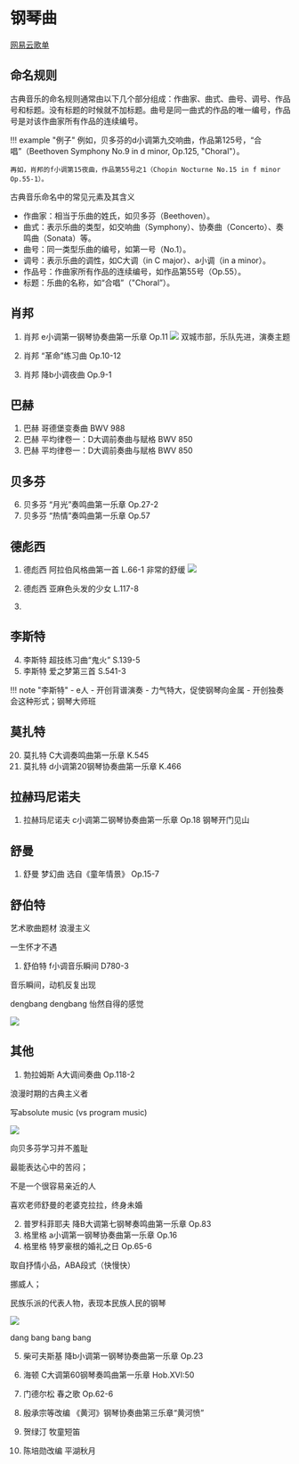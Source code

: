 # 钢琴曲

[网易云歌单](http://163cn.tv/xE63rhC)


## 命名规则

古典音乐的命名规则通常由以下几个部分组成：‌作曲家、‌曲式、‌曲号、‌调号、‌作品号和‌标题。没有标题的时候就不加标题。曲号是同一曲式的作品的唯一编号，作品号是对该作曲家所有作品的连续编号。

!!! example "例子"
    例如，‌贝多芬的‌d小调第九交响曲，作品第125号，“合唱”（Beethoven Symphony No.9 in d minor, Op.125, "Choral"）。

    再如，‌肖邦的‌f小调第15夜曲，作品第55号之1（Chopin Nocturne No.15 in f minor Op.55-1）。

古典音乐命名中的常见元素及其含义
- ‌作曲家‌：相当于乐曲的姓氏，如贝多芬（Beethoven）。
- 曲式‌：表示乐曲的类型，如交响曲（Symphony）、协奏曲（Concerto）、奏鸣曲（Sonata）等。
- 曲号‌：同一类型乐曲的编号，如第一号（No.1）。
- 调号‌：表示乐曲的调性，如C大调（in C major）、a小调（in a minor）。
- 作品号‌：作曲家所有作品的连续编号，如作品第55号（Op.55）。
- 标题‌：乐曲的名称，如“合唱”（"Choral”）。



## 肖邦
1. 肖邦 e小调第一钢琴协奏曲第一乐章 Op.11
![](https://philfan-pic.oss-cn-beijing.aliyuncs.com/img/20241015152330.png)
双城市部，乐队先进，演奏主题


2.  肖邦 “革命”练习曲 Op.10-12
3.  肖邦 降b小调夜曲 Op.9-1
## 巴赫
1. 巴赫 哥德堡变奏曲 BWV 988
2. 巴赫 平均律卷一：D大调前奏曲与赋格 BWV 850
3. 巴赫 平均律卷一：D大调前奏曲与赋格 BWV 850




## 贝多芬
6. 贝多芬 “月光”奏鸣曲第一乐章 Op.27-2
7. 贝多芬 “热情”奏鸣曲第一乐章 Op.57

## 德彪西

1.  德彪西 阿拉伯风格曲第一首 L.66-1
非常的舒缓
![](https://philfan-pic.oss-cn-beijing.aliyuncs.com/img/20241015152348.png)

2.  德彪西 亚麻色头发的少女 L.117-8
2.  

## 李斯特
4.  李斯特 超技练习曲“鬼火” S.139-5
5.  李斯特 爱之梦第三首 S.541-3




!!! note "李斯特"
    - e人 
    - 开创背谱演奏
    - 力气特大，促使钢琴向金属
    - 开创独奏会这种形式；钢琴大师班


## 莫扎特

20. 莫扎特 C大调奏鸣曲第一乐章 K.545
1.  莫扎特 d小调第20钢琴协奏曲第一乐章 K.466


## 拉赫玛尼诺夫
1.  拉赫玛尼诺夫 c小调第二钢琴协奏曲第一乐章 Op.18
钢琴开门见山

## 舒曼
1.  舒曼 梦幻曲 选自《童年情景》 Op.15-7


## 舒伯特

艺术歌曲题材
浪漫主义

一生怀才不遇

1. 舒伯特 f小调音乐瞬间 D780-3

音乐瞬间，动机反复出现

dengbang dengbang  怡然自得的感觉

![](https://philfan-pic.oss-cn-beijing.aliyuncs.com/img/20241029133327.png)



## 其他

1.  勃拉姆斯 A大调间奏曲 Op.118-2

浪漫时期的古典主义者

写absolute music (vs program music)


![](https://philfan-pic.oss-cn-beijing.aliyuncs.com/img/20241029133546.png)

向贝多芬学习并不羞耻

最能表达心中的苦闷；

不是一个很容易亲近的人

喜欢老师舒曼的老婆克拉拉，终身未婚


2.  普罗科菲耶夫 降B大调第七钢琴奏鸣曲第一乐章 Op.83
3.  格里格 a小调第一钢琴协奏曲第一乐章 Op.16
4.  格里格 特罗豪根的婚礼之日 Op.65-6

取自抒情小品，ABA段式（快慢快）

挪威人；

民族乐派的代表人物，表现本民族人民的钢琴

![](https://philfan-pic.oss-cn-beijing.aliyuncs.com/img/20241029134856.png)

dang bang bang bang

5.  柴可夫斯基 降b小调第一钢琴协奏曲第一乐章 Op.23
6.  海顿 C大调第60钢琴奏鸣曲第一乐章 Hob.XVI:50

7.  门德尔松 春之歌 Op.62-6
8.  殷承宗等改编 《黄河》钢琴协奏曲第三乐章“黄河愤”
9.  贺绿汀 牧童短笛
10. 陈培勋改编 平湖秋月